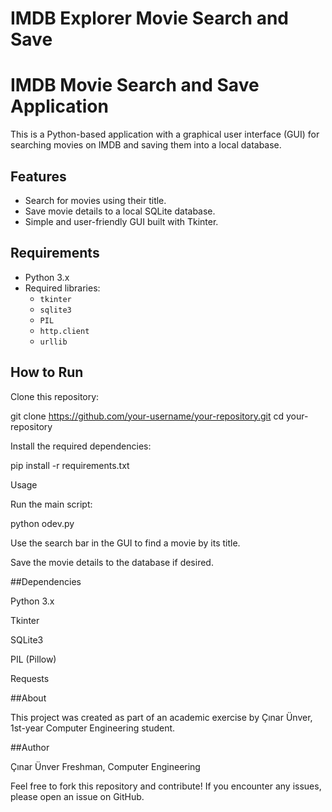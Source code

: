 # IMDB Explorer Movie Search and Save

# IMDB Movie Search and Save Application

This is a Python-based application with a graphical user interface (GUI) for searching movies on IMDB and saving them into a local database. 

## Features
- Search for movies using their title.
- Save movie details to a local SQLite database.
- Simple and user-friendly GUI built with Tkinter.

## Requirements
- Python 3.x
- Required libraries:
  - `tkinter`
  - `sqlite3`
  - `PIL`
  - `http.client`
  - `urllib`

## How to Run

Clone this repository:

git clone https://github.com/your-username/your-repository.git
cd your-repository

Install the required dependencies:

pip install -r requirements.txt

Usage

Run the main script:

python odev.py

Use the search bar in the GUI to find a movie by its title.

Save the movie details to the database if desired.



##Dependencies

Python 3.x

Tkinter

SQLite3

PIL (Pillow)

Requests

##About

This project was created as part of an academic exercise by Çınar Ünver, 1st-year Computer Engineering student.

##Author

Çınar Ünver
Freshman, Computer Engineering

Feel free to fork this repository and contribute! If you encounter any issues, please open an issue on GitHub.




